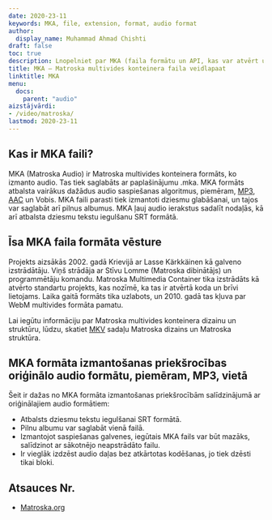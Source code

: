 ```yaml
---
date: 2020-23-11
keywords: MKA, file, extension, format, audio format
author:
  display_name: Muhammad Ahmad Chishti
draft: false
toc: true
description: Lnopelniet par MKA (faila formātu un API, kas var atvērt un izveidot MKA failus.
title: MKA — Matroska multivides konteinera faila veidlapaat
linktitle: MKA
menu:
  docs:
    parent: "audio"
aizstājvārdi:
- /video/matroska/
lastmod: 2020-23-11
---
```


## Kas ir MKA faili? ##

MKA (Matroska Audio) ir Matroska multivides konteinera formāts, ko izmanto audio. Tas tiek saglabāts ar paplašinājumu .mka. MKA formāts atbalsta vairākus dažādus audio saspiešanas algoritmus, piemēram, [MP3](/audio/mp3/), [AAC](/audio/aac/) un Vobis. MKA faili parasti tiek izmantoti dziesmu glabāšanai, un tajos var saglabāt arī pilnus albumus. MKA ļauj audio ierakstus sadalīt nodaļās, kā arī atbalsta dziesmu tekstu iegulšanu SRT formātā.

## Īsa MKA faila formāta vēsture

Projekts aizsākās 2002. gadā Krievijā ar Lasse Kärkkäinen kā galveno izstrādātāju. Viņš strādāja ar Stīvu Lomme (Matroska dibinātājs) un programmētāju komandu. Matroska Multimedia Container tika izstrādāts kā atvērto standartu projekts, kas nozīmē, ka tas ir atvērtā koda un brīvi lietojams. Laika gaitā formāts tika uzlabots, un 2010. gadā tas kļuva par WebM multivides formāta pamatu.

Lai iegūtu informāciju par Matroska multivides konteinera dizainu un struktūru, lūdzu, skatiet [MKV](/video/mkv/) sadaļu Matroska dizains un Matroska struktūra.

## MKA formāta izmantošanas priekšrocības oriģinālo audio formātu, piemēram, MP3, vietā ##

Šeit ir dažas no MKA formāta izmantošanas priekšrocībām salīdzinājumā ar oriģinālajiem audio formātiem:

- Atbalsts dziesmu tekstu iegulšanai SRT formātā.
- Pilnu albumu var saglabāt vienā failā.
- Izmantojot saspiešanas galvenes, iegūtais MKA fails var būt mazāks, salīdzinot ar sākotnējo neapstrādāto failu.
- Ir vieglāk izdzēst audio daļas bez atkārtotas kodēšanas, jo tiek dzēsti tikai bloki.

## Atsauces Nr.

- [Matroska.org](https://www.matroska.org/)

